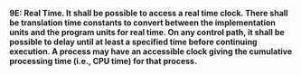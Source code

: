 **9E: Real Time.  It shall be possible to access a real time clock. There shall be translation time constants to convert between the implementation units and the program units for real time. On any control path, it shall be possible to delay until at least a specified time before continuing execution. A process may have an accessible clock giving the cumulative processing time (i.e., CPU time) for that process.**
